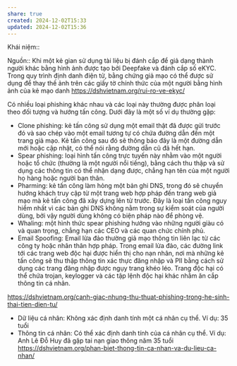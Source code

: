 ```yaml
---
share: true
created: 2024-12-02T15:33
updated: 2024-12-02T15:36
---
```

Khái niệm:: 

Nguồn:: 
Khi một kẻ gian sử dụng tài liệu bị đánh cắp để giả dạng thành người khác bằng hình ảnh được tạo bởi Deepfake và đánh cắp số eKYC. Trong quy trình định danh điện tử, bằng chứng giả mạo có thể được sử dụng để thay thế ảnh trên các giấy tờ chính thức của một người bằng hình ảnh của kẻ mạo danh
https://dshvietnam.org/rui-ro-ve-ekyc/

Có nhiều loại phishing khác nhau và các loại này thường được phân loại theo đối tượng và hướng tấn công. Dưới đây là một số ví dụ thường gặp:
- Clone phishing: kẻ tấn công sử dụng một email thật đã được gửi trước đó và sao chép vào một email tương tự có chứa đường dẫn đến một trang giả mạo. Kẻ tấn công sau đó sẽ thông báo đây là một đường dẫn mới hoặc cập nhật, có thể nói rằng đường dẫn cũ đã hết hạn.
- Spear phishing: loại hình tấn công trực tuyến này nhằm vào một người hoặc tổ chức (thường là một người nổi tiếng), bằng cách thu thập và sử dụng các thông tin có thể nhận dạng được, chẳng hạn tên của một người họ hàng hoặc người bạn thân.
- Pharming: kẻ tấn công làm hỏng một bản ghi DNS, trong đó sẽ chuyển hướng khách truy cập từ một trang web hợp pháp đến trang web giả mạo mà kẻ tấn công đã xây dựng lên từ trước. Đây là loại tấn công nguy hiểm nhất vì các bản ghi DNS không nằm trong sự kiểm soát của người dùng, bởi vậy người dùng không có biện pháp nào để phòng vệ.
- Whaling: một hình thức spear phishing hướng vào những người giàu có và quan trọng, chẳng hạn các CEO và các quan chức chính phủ.
- Email Spoofing: Email lừa đảo thường giả mạo thông tin liên lạc từ các công ty hoặc nhân thân hợp pháp. Trong email lừa đảo, các đường link tới các trang web độc hại được hiển thị cho nạn nhân, nơi mà những kẻ tấn công sẽ thu thập thông tin xác thực đăng nhập và PII bằng cách sử dụng các trang đăng nhập được ngụy trang khéo léo. Trang độc hại có thể chứa trojan, keylogger và các tập lệnh độc hại khác nhằm ăn cắp thông tin cá nhân.

https://dshvietnam.org/canh-giac-nhung-thu-thuat-phishing-trong-he-sinh-thai-tien-dien-tu/

- Dữ liệu cá nhân: Không xác định danh tính một cá nhân cụ thể. Ví dụ: 35 tuổi    
- Thông tin cá nhân: Có thể xác định danh tính của cá nhân cụ thể. Ví dụ: Anh Lê Đỗ Huy đã gặp tai nạn giao thông năm 35 tuổi
https://dshvietnam.org/phan-biet-thong-tin-ca-nhan-va-du-lieu-ca-nhan/
